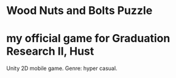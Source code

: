 # Wood Nuts and Bolts Puzzle
# my official game for Graduation Research II, Hust
 Unity 2D mobile game. Genre: hyper casual.
